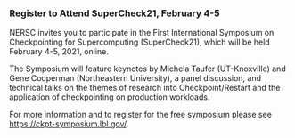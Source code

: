 ### Register to Attend SuperCheck21, February 4-5 

NERSC invites you to participate in the First International Symposium on
Checkpointing for Supercomputing (SuperCheck21), which will be held February 
4-5, 2021, online.

The Symposium will feature keynotes by Michela Taufer (UT-Knoxville) and
Gene Cooperman (Northeastern University), a panel discussion, and technical
talks on the themes of research into Checkpoint/Restart and the application
of checkpointing on production workloads.

For more information and to register for the free symposium
please see <https://ckpt-symposium.lbl.gov/>. 
